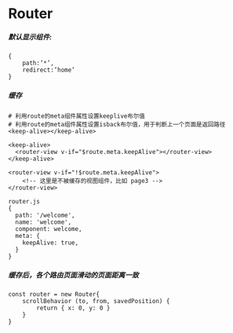 # Router

##### 默认显示组件:
    {
        path:’*’,
        redirect:’home’
    }

##### 缓存
    # 利用route的meta组件属性设置keeplive布尔值
    # 利用route的meta组件属性设置isback布尔值，用于判断上一个页面是返回路径
    <keep-alive></keep-alive>

    <keep-alive>
      <router-view v-if="$route.meta.keepAlive"></router-view>
    </keep-alive>

    <router-view v-if="!$route.meta.keepAlive">
        <!-- 这里是不被缓存的视图组件，比如 page3 -->
    </router-view>

    router.js
    {
      path: '/welcome',
      name: 'welcome',
      component: welcome,
      meta: {
        keepAlive: true,
      }
    }

##### 缓存后，各个路由页面滑动的页面距离一致
    const router = new Router{
        scrollBehavior (to, from, savedPosition) {
            return { x: 0, y: 0 }
        }
    }
